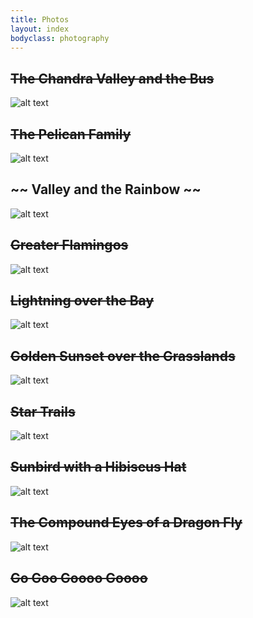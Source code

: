 ```yaml
---
title: Photos
layout: index
bodyclass: photography
---
```


~~The Chandra Valley and the Bus~~
----------------------------------
![alt text](https://farm8.staticflickr.com/7568/16130398778_c1a588c1ea_c.jpg "~~Chandra Valley and the Bus~~")

~~The Pelican Family~~
----------------------
![alt text](https://farm5.staticflickr.com/4084/5116405401_c0628f821f_b.jpg "~~The Pelican Family~~")

~~ Valley and the Rainbow ~~
----------------------------
![alt text](https://farm3.staticflickr.com/2926/14638260107_d775f4ddee_c.jpg "~~ Valley and the Rainbow ~~")

~~Greater Flamingos~~
---------------------
![alt text](https://farm6.staticflickr.com/5474/11821700735_d66d09891a_c.jpg "~~Greater Flamingos~~")

~~Lightning over the Bay~~
---------------------------
![alt text](https://farm8.staticflickr.com/7343/10754410556_c55a8b07d5_c.jpg "~~Lightning over the Bay~~")

~~Golden Sunset over the Grasslands~~
-------------------------------------
![alt text](https://farm9.staticflickr.com/8309/7983339289_d4d04b73c2_c.jpg "~~Golden Sunset over the Grasslands~~")

~~Star Trails~~
---------------
![alt text](https://farm6.staticflickr.com/5174/5499011482_e60df34aba_b.jpg "~~Star Trails~~")

~~Sunbird with a Hibiscus Hat~~
-------------------------------
![alt text](https://farm4.staticflickr.com/3939/15658290562_80a1a97d82_c.jpg "~~Sunbird with a Hibiscus Hat~~")

~~The Compound Eyes of a Dragon Fly~~
-------------------------------------
![alt text](https://farm5.staticflickr.com/4082/4948014997_e77dd74a26_b.jpg "~~Compound Eyes of a Dragon Fly~~")

~~Go Goo Goooo Goooo~~
----------------------
![alt text](https://farm5.staticflickr.com/4050/4323937761_e65e8bdfe4_b.jpg "~~Goooooo~~")